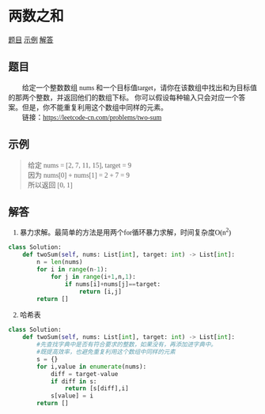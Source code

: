 <font face="微软雅黑">
    
# 两数之和

[题目](#题目)
[示例](#示例)
[解答](#解答)

## 题目
&emsp;&emsp;给定一个整数数组 nums 和一个目标值target，请你在该数组中找出和为目标值的那两个整数，并返回他们的数组下标。
你可以假设每种输入只会对应一个答案。但是，你不能重复利用这个数组中同样的元素。<br/>
&emsp;&emsp;链接：https://leetcode-cn.com/problems/two-sum

## 示例
>给定 nums = [2, 7, 11, 15], target = 9<br/>
因为 nums[0] + nums[1] = 2 + 7 = 9<br/>
所以返回 [0, 1]<br/>


## 解答
1. 暴力求解。最简单的方法是用两个for循环暴力求解，时间复杂度O(n<sup>2</sup>)
```python
class Solution:
    def twoSum(self, nums: List[int], target: int) -> List[int]:
        n = len(nums)
        for i in range(n-1):
            for j in range(i+1,n,1):
                if nums[i]+nums[j]==target:
                    return [i,j]
        return [] 
```
2. 哈希表
```python
class Solution:
    def twoSum(self, nums: List[int], target: int) -> List[int]:
        #先查找字典中是否有符合要求的整数，如果没有，再添加进字典中。
        #既提高效率，也避免重复利用这个数组中同样的元素
        s = {}
        for i,value in enumerate(nums):
            diff = target-value
            if diff in s:
                return [s[diff],i]
            s[value] = i   
        return []
```

</font>

